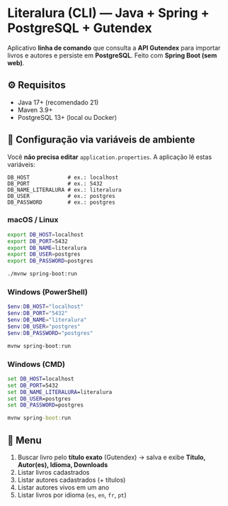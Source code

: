 
# Literalura (CLI) — Java + Spring + PostgreSQL + Gutendex

Aplicativo **linha de comando** que consulta a **API Gutendex** para importar livros e autores e persiste em **PostgreSQL**. Feito com **Spring Boot (sem web)**.

## ⚙️ Requisitos
- Java 17+ (recomendado 21)
- Maven 3.9+
- PostgreSQL 13+ (local ou Docker)

## 🔧 Configuração via **variáveis de ambiente**
Você **não precisa editar** `application.properties`. A aplicação lê estas variáveis:

```
DB_HOST            # ex.: localhost
DB_PORT            # ex.: 5432
DB_NAME_LITERALURA # ex.: literalura
DB_USER            # ex.: postgres
DB_PASSWORD        # ex.: postgres
```

### macOS / Linux
```bash
export DB_HOST=localhost
export DB_PORT=5432
export DB_NAME=literalura
export DB_USER=postgres
export DB_PASSWORD=postgres

./mvnw spring-boot:run
```

### Windows (PowerShell)
```powershell
$env:DB_HOST="localhost"
$env:DB_PORT="5432"
$env:DB_NAME="literalura"
$env:DB_USER="postgres"
$env:DB_PASSWORD="postgres"

mvnw spring-boot:run
```

### Windows (CMD)
```cmd
set DB_HOST=localhost
set DB_PORT=5432
set DB_NAME_LITERALURA=literalura
set DB_USER=postgres
set DB_PASSWORD=postgres

mvnw spring-boot:run
```

## 🧭 Menu
1. Buscar livro pelo **título exato** (Gutendex) → salva e exibe **Título, Autor(es), Idioma, Downloads**  
2. Listar livros cadastrados  
3. Listar autores cadastrados (+ títulos)  
4. Listar autores vivos em um ano  
5. Listar livros por idioma (`es`, `en`, `fr`, `pt`)